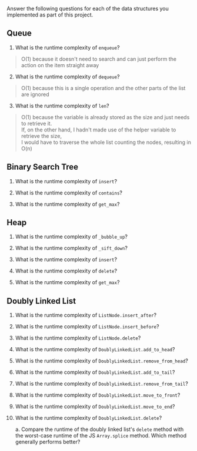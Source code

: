 Answer the following questions for each of the data structures you implemented as part of this project.

## Queue

1. What is the runtime complexity of `enqueue`?
> O(1) because it doesn't need to search and can just perform the action on the item straight away

2. What is the runtime complexity of `dequeue`?
> O(1) because this is a single operation and the other parts of the list are ignored

3. What is the runtime complexity of `len`?
> O(1) because the variable is already stored as the size and just needs to retrieve it.<br>
> If, on the other hand, I hadn't made use of the helper variable to retrieve the size,<br>
> <emsp>I would have to traverse the whole list counting the nodes, resulting in O(n) 

## Binary Search Tree

1. What is the runtime complexity of `insert`? 

2. What is the runtime complexity of `contains`?

3. What is the runtime complexity of `get_max`? 

## Heap

1. What is the runtime complexity of `_bubble_up`?

2. What is the runtime complexity of `_sift_down`?

3. What is the runtime complexity of `insert`?

4. What is the runtime complexity of `delete`?

5. What is the runtime complexity of `get_max`?

## Doubly Linked List

1. What is the runtime complexity of `ListNode.insert_after`?

2. What is the runtime complexity of `ListNode.insert_before`?

3. What is the runtime complexity of `ListNode.delete`?

4. What is the runtime complexity of `DoublyLinkedList.add_to_head`?

5. What is the runtime complexity of `DoublyLinkedList.remove_from_head`?

6. What is the runtime complexity of `DoublyLinkedList.add_to_tail`?

7. What is the runtime complexity of `DoublyLinkedList.remove_from_tail`?

8. What is the runtime complexity of `DoublyLinkedList.move_to_front`?

9. What is the runtime complexity of `DoublyLinkedList.move_to_end`?

10. What is the runtime complexity of `DoublyLinkedList.delete`?

    a. Compare the runtime of the doubly linked list's `delete` method with the worst-case runtime of the JS `Array.splice` method. Which method generally performs better?